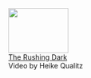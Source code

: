 <div class="yt-entry">
  <div class="yt-img">
    <a href="https://www.youtube.com/watch?v=DxTKUIL_tpI">
      <img src="http://i.ytimg.com/vi/DxTKUIL_tpI/default.jpg" width="120" height="90" />
    </a>
  </div>
  <div class="yt-txt">
    <a href="https://www.youtube.com/watch?v=DxTKUIL_tpI">The Rushing Dark</a><br />
    Video by Heike Qualitz
  </div>
</div>

<!--
<div class="yt-entry">
  <div class="yt-img">
    <a href="https://www.youtube.com/watch?v=XUfGjLWvW9g">
      <img src="http://i.ytimg.com/vi/XUfGjLWvW9g/default.jpg" width="120" height="90" />
    </a>
  </div>
  <div class="yt-txt">
    <a href="https://www.youtube.com/watch?v=XUfGjLWvW9g">Blackwing / Moving Colours / Green & Blue</a><br />
    Live in Session - 2SER radio Sydney
  </div>
</div>

<div class="yt-entry">
  <div class="yt-img">
    <a href="?v=2DJJfnrM7hw">
      <img src="http://i.ytimg.com/vi/2DJJfnrM7hw/default.jpg" width="120" height="90" />
    </a>
  </div>
  <div class="yt-txt">
    <a href="?v=2DJJfnrM7hw">Can't Sleep for Dreaming</a> <br />
    SBS TV 'Rockwiz'
  </div>
</div>

<div class="yt-entry">
  <div class="yt-img">
    <a href="?v=1EPzVPGBlBc">
      <img src="http://i.ytimg.com/vi/1EPzVPGBlBc/default.jpg" width="120" height="90" />
    </a>
  </div>
  <div class="yt-txt">
    <a href="?v=1EPzVPGBlBc">As You Find It</a> <br />
    The Melbourne Folk Club
  </div>
</div>

<div class="yt-entry">
  <div class="yt-img">
    <a href="?v=xbO8nk_jeSY">
      <img src="http://i.ytimg.com/vi/xbO8nk_jeSY/default.jpg" width="120" height="90" />
    </a>
  </div>
  <div class="yt-txt">
    <a href="?v=xbO8nk_jeSY">Open Sky</a> <br />
    The Basement, Sydney
  </div>
</div>

<div class="clear"></div>
-->